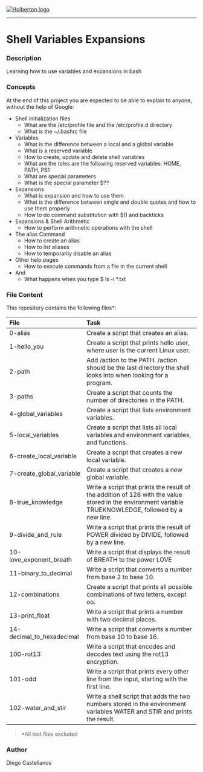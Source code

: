 [![Holberton logo](https://secure.meetupstatic.com/photos/event/6/9/5/0/600_445886960.jpeg)](https://www.holbertonschool.com/)

***

# Shell Variables Expansions

### Description
Learning how to use variables and expansions in bash

### Concepts
At the end of this project you are expected to be able to explain to anyone, without the help of Google:

* Shell initialization files
    * What are the /etc/profile file and the /etc/profile.d directory
    * What is the ~/.bashrc file
* Variables
    * What is the difference between a local and a global variable
    * What is a reserved variable
    * How to create, update and delete shell variables
    * What are the roles are the following reserved variables: HOME, PATH, PS1
    * What are special parameters
    * What is the special parameter $??
* Expansions
    * What is expansion and how to use them
    * What is the difference between single and double quotes and how to use them properly
    * How to do command substitution with $() and backticks
* Expansions & Shell Arithmetic
    * How to perform arithmetic operations with the shell
* The alias Command
    * How to create an alias
    * How to list aliases
    * How to temporarily disable an alias
* Other help pages
    * How to execute commands from a file in the current shell
* And
    * What happens when you type $ ls -l *.txt

### File Content
This repository contains the following files*:

| File | Task |
| :--- | :--- |
| 0-alias | Create a script that creates an alias. |
| 1-hello_you | Create a script that prints hello user, where user is the current Linux user. |
| 2-path | Add /action to the PATH. /action should be the last directory the shell looks into when looking for a program. |
| 3-paths | Create a script that counts the number of directories in the PATH. |
| 4-global_variables | Create a script that lists environment variables. |
| 5-local_variables | Create a script that lists all local variables and environment variables, and functions. |
| 6-create_local_variable | Create a script that creates a new local variable. |
| 7-create_global_variable | Create a script that creates a new global variable. |
| 8-true_knowledge | Write a script that prints the result of the addition of 128 with the value stored in the environment variable TRUEKNOWLEDGE, followed by a new line. |
| 9-divide_and_rule | Write a script that prints the result of POWER divided by DIVIDE, followed by a new line. |
| 10-love_exponent_breath | Write a script that displays the result of BREATH to the power LOVE |
| 11-binary_to_decimal | Write a script that converts a number from base 2 to base 10. |
| 12-combinations | Create a script that prints all possible combinations of two letters, except oo. |
| 13-print_float | Write a script that prints a number with two decimal places. |
| 14-decimal_to_hexadecimal | Write a script that converts a number from base 10 to base 16. |
| 100-rot13 | Write a script that encodes and decodes text using the rot13 encryption. |
| 101-odd | Write a script that prints every other line from the input, starting with the first line. |
| 102-water_and_stir | Write a shell script that adds the two numbers stored in the environment variables WATER and STIR and prints the result. |

> *All test files excluded
### Author 
Diego Castellanos
